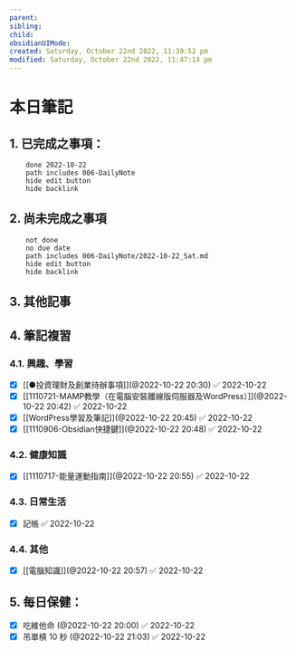 ```yaml
---
parent: 
sibling: 
child: 
obsidianUIMode: 
created: Saturday, October 22nd 2022, 11:39:52 pm
modified: Saturday, October 22nd 2022, 11:47:14 pm
---
```


# 本日筆記

## 1. 已完成之事項：
```tasks
	done 2022-10-22
	path includes 006-DailyNote
	hide edit button 
	hide backlink
```

## 2. 尚未完成之事項
```tasks
	not done
	no due date
	path includes 006-DailyNote/2022-10-22_Sat.md
	hide edit button 
	hide backlink
```

## 3. 其他記事

## 4. 筆記複習
### 4.1. 興趣、學習
- [x] [[●投資理財及創業待辦事項]](@2022-10-22 20:30) ✅ 2022-10-22
- [x] [[1110721-MAMP教學（在電腦安裝離線版伺服器及WordPress）]](@2022-10-22 20:42) ✅ 2022-10-22
- [x] [[WordPress學習及筆記]](@2022-10-22 20:45) ✅ 2022-10-22
- [x] [[1110906-Obsidian快捷鍵]](@2022-10-22 20:48) ✅ 2022-10-22

### 4.2. 健康知識
- [x] [[1110717-能量運動指南]](@2022-10-22 20:55) ✅ 2022-10-22

### 4.3. 日常生活
- [x] 記帳 ✅ 2022-10-22

### 4.4. 其他
- [x] [[電腦知識]](@2022-10-22 20:57) ✅ 2022-10-22

## 5. 每日保健：
- [x] 吃維他命 (@2022-10-22 20:00) ✅ 2022-10-22
- [x] 吊單槓 10 秒 (@2022-10-22 21:03) ✅ 2022-10-22
